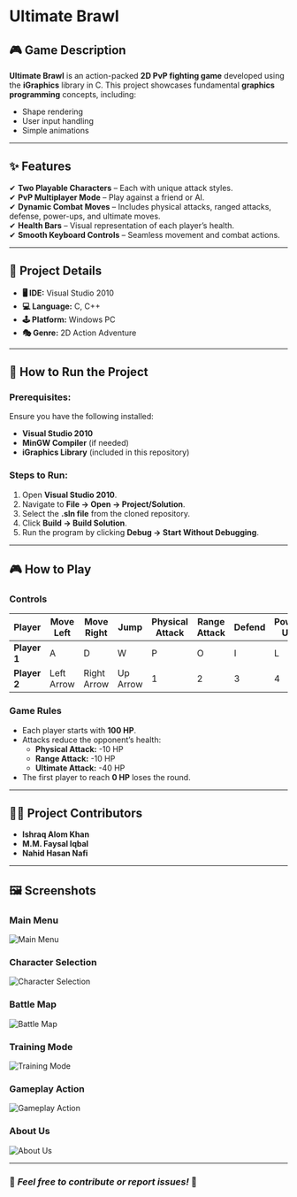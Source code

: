# Ultimate Brawl

## 🎮 Game Description

**Ultimate Brawl** is an action-packed **2D PvP fighting game** developed using the **iGraphics** library in C. This project showcases fundamental **graphics programming** concepts, including:

- Shape rendering
- User input handling
- Simple animations

---

## ✨ Features

✔ **Two Playable Characters** – Each with unique attack styles.  
✔ **PvP Multiplayer Mode** – Play against a friend or AI.  
✔ **Dynamic Combat Moves** – Includes physical attacks, ranged attacks, defense, power-ups, and ultimate moves.  
✔ **Health Bars** – Visual representation of each player’s health.  
✔ **Smooth Keyboard Controls** – Seamless movement and combat actions.   

---

## 🔧 Project Details

- **🖥 IDE:** Visual Studio 2010  
- **💻 Language:** C, C++  
- **🕹 Platform:** Windows PC  
- **🎭 Genre:** 2D Action Adventure  

---

## 🚀 How to Run the Project

### Prerequisites:
Ensure you have the following installed:
- **Visual Studio 2010**
- **MinGW Compiler** (if needed)
- **iGraphics Library** (included in this repository)

### Steps to Run:
1. Open **Visual Studio 2010**.
2. Navigate to **File → Open → Project/Solution**.
3. Select the **.sln file** from the cloned repository.
4. Click **Build → Build Solution**.
5. Run the program by clicking **Debug → Start Without Debugging**.

---

## 🎮 How to Play

### **Controls**

| Player  | Move Left | Move Right | Jump | Physical Attack | Range Attack | Defend | Power Up | Ultimate |
|---------|-----------|------------|------|----------------|--------------|--------|----------|----------|
| **Player 1** | A | D | W | P | O | I | L | K |
| **Player 2** | Left Arrow | Right Arrow | Up Arrow | 1 | 2 | 3 | 4 | 6 |

### **Game Rules**

- Each player starts with **100 HP**.
- Attacks reduce the opponent’s health:
  - **Physical Attack:** -10 HP
  - **Range Attack:** -10 HP
  - **Ultimate Attack:** -40 HP
- The first player to reach **0 HP** loses the round.

---

## 👨‍💻 Project Contributors

- **Ishraq Alom Khan**
- **M.M. Faysal Iqbal**
- **Nahid Hasan Nafi**

---

## 🖼 Screenshots

### **Main Menu**  
![Main Menu](https://github.com/user-attachments/assets/c020b954-054c-4182-80d8-b21e87a90329)  


### **Character Selection**  
![Character Selection](https://github.com/user-attachments/assets/d1a8c26c-3177-4deb-a001-cfb26af4e108)


### **Battle Map**  
![Battle Map](https://github.com/user-attachments/assets/3004b966-91b7-48c0-bdca-1817af8b14b7)  


### **Training Mode**  
![Training Mode](https://github.com/user-attachments/assets/aa3da50b-c08d-4ba7-a85a-13cdec5b2f2b)  


### **Gameplay Action**  
![Gameplay Action](https://github.com/user-attachments/assets/72ba4086-c980-482f-9e6b-2ff5fe0e4bb3) 


### **About Us**  
![About Us](https://github.com/user-attachments/assets/97be643e-db6c-492f-9647-c5b00f322567)  


---

### 📌 *Feel free to contribute or report issues!* 🚀
